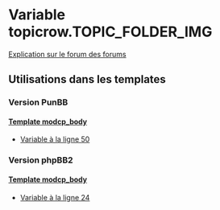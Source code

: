# Variable topicrow.TOPIC_FOLDER_IMG
[Explication sur le forum des forums](http://forum.forumactif.com/t294113-listing-des-variables#topicrow.TOPIC_FOLDER_IMG)
## Utilisations dans les templates
### Version PunBB
#### [Template modcp_body](punbb/modcp_body.md)
* [Variable à la ligne 50](../punbb/modcp_body.tpl#L50)
### Version phpBB2
#### [Template modcp_body](subsilver/modcp_body.md)
* [Variable à la ligne 24](../subsilver/modcp_body.tpl#L24)